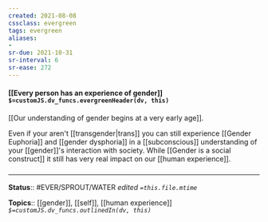 ```yaml
---
created: 2021-08-08
cssclass: evergreen
tags: evergreen
aliases:
- 
sr-due: 2021-10-31
sr-interval: 6
sr-ease: 272
---
```


#### [[Every person has an experience of gender]] `$=customJS.dv_funcs.evergreenHeader(dv, this)`


[[Our understanding of gender begins at a very early age]].

Even if your aren't [[transgender|trans]] you can still experience [[Gender Euphoria]] and [[gender dysphoria]] in a [[subconscious]] understanding of your [[gender]]'s interaction with society. While [[Gender is a social construct]] it still has very real impact on our [[human experience]].

### <hr class="footnote"/>

**Status**:: #EVER/SPROUT/WATER 
*edited `=this.file.mtime`*

**Topics**:: [[gender]], [[self]], [[human experience]]
*`$=customJS.dv_funcs.outlinedIn(dv, this)`*

